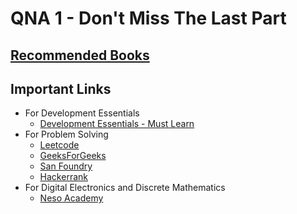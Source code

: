 # QNA 1 - Don't Miss The Last Part

## [Recommended Books](./books.md)

## Important Links

- For Development Essentials
  - [Development Essentials - Must Learn](https://youtube.com/playlist?list=PL_XxuZqN0xVAebtxbmfZUaq69AS3ST4RZ)
- For Problem Solving
  - [Leetcode](https://leetcode.com)
  - [GeeksForGeeks](https://www.geeksforgeeks.org)
  - [San Foundry](https://www.sanfoundry.com)
  - [Hackerrank](https://www.hackerrank.com)
- For Digital Electronics and Discrete Mathematics
  - [Neso Academy](https://www.youtube.com/c/nesoacademy)
